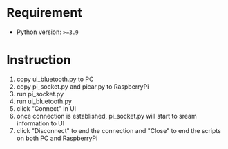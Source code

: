 # Requirement
* Python version: `>=3.9`

# Instruction
1. copy ui_bluetooth.py to PC
2. copy pi_socket.py and picar.py to RaspberryPi
3. run pi_socket.py
4. run ui_bluetooth.py
5. click "Connect" in UI
6. once connection is established, pi_socket.py will start to sream information to UI
7. click "Disconnect" to end the connection and "Close" to end the scripts on both PC and RaspberryPi